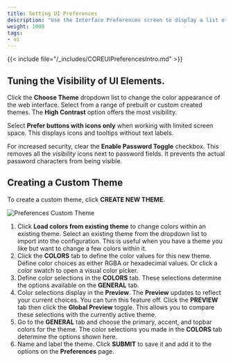 ```yaml
---
title: Setting UI Preferences
description: "Use the Interface Preferences screen to display a list of general preferences or to change preference settings for your TrueNAS."
weight: 1000
tags:
- ui
---
```




{{< include file="/_includes/COREUIPreferencesIntro.md" >}}

## Tuning the Visibility of UI Elements.

Click the **Choose Theme** dropdown list to change the color appearance of the web interface. Select from a range of prebuilt or custom created themes.
The **High Contrast** option offers the most visibility.

Select **Prefer buttons with icons only** when working with limited screen space. This displays icons and tooltips without text labels.

For increased security, clear the **Enable Password Toggle** checkbox.
This removes all the <i class="material-icons" aria-hidden="true" title="Visibility">visibility</i> icons next to password fields. It prevents the actual password characters from being visible.

## Creating a Custom Theme

To create a custom theme, click **CREATE NEW THEME**.

![Preferences Custom Theme](/images/CORE/Settings/PreferencesCustomTheme.png "Custom UI Theme")

1. Click **Load colors from existing theme** to change colors within an existing theme. Select an existing theme from the dropdown list to import into the configuration. This is useful when you have a theme you like but want to change a few colors within it.
2. Click the **COLORS** tab to define the color values for this new theme.
   Define color choices as either RGBA or hexadecimal values. Or click a color swatch to open a visual color picker.
3. Define color selections in the **COLORS** tab. These selections determine the options available on the **GENERAL** tab.
4. Color selections display in the **Preview**. The **Preview** updates to reflect your current choices. You can turn this feature off. Click the **PREVIEW** tab then click the **Global Preview** toggle. This allows you to compare these selections with the currently active theme.  
5. Go to the **GENERAL** tab and choose the primary, accent, and topbar colors for the theme. The color selections you made in the **COLORS** tab determine the options shown here.
6. Name and label the theme. Click **SUBMIT** to save it and add it to the options on the **Preferences** page.
